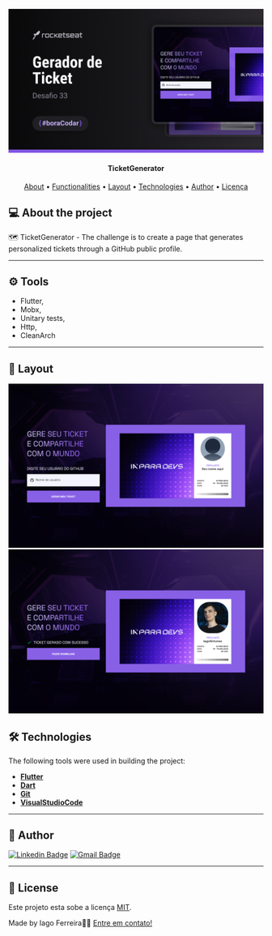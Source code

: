 
<p align="center">
    <img src="https://github.com/IagoAntunes/TicketGenerator/blob/main/assets/github/banner.png" alt="Logo" width="1000">
</p>

<h4 align="center"> 
	TicketGenerator
</h4>

<p align="center">
 <a href="#-About">About</a> •
 <a href="#-functionalities">Functionalities</a> •
 <a href="#-layout">Layout</a> • 
 <a href="#-technologies">Technologies</a> • 
 <a href="#-author">Author</a> • 
 <a href="#user-content--licença">Licença</a>
</p>


## 💻 About the project

:world_map: TicketGenerator  - The challenge is to create a page that generates personalized tickets through a GitHub public profile.

---

## ⚙️ Tools

- Flutter,
- Mobx,
- Unitary tests,
- Http,
- CleanArch

---

## 🎨 Layout

<a>
  <img src="https://github.com/IagoAntunes/TicketGenerator/blob/main/assets/github/img_IdleTicket.png" min-width="500px" max-width="500px" width="800px" alt="SplashScreen">
  <img src="https://github.com/IagoAntunes/TicketGenerator/blob/main/assets/github/img_succesTicket.png" min-width="500px" max-width="500px" width="800px" alt="SplashScreen">
</a>

## 🛠 Technologies


The following tools were used in building the project:

-   **[Flutter](https://flutter.dev/)**
-   **[Dart](https://dart.dev/)**
-   **[Git](https://git-scm.com/)**
-   **[VisualStudioCode](https://code.visualstudio.com/)**

---
## 🦸 Author

[![Linkedin Badge](https://img.shields.io/badge/-IagoFerreira-blue?style=flat-square&logo=Linkedin&logoColor=white&link=https://www.linkedin.com/in/iagoaferreira/)](https://www.linkedin.com/in/iagoaferreira/) [![Gmail Badge](https://img.shields.io/badge/-iagoantunes.f@gmail.com-c14438?style=flat-square&logo=Gmail&logoColor=white&link=mailto:iagoantunes.f@gmail.com)](mailto:iagoantunes.f@gmail.com)

---

## 📝 License

Este projeto esta sobe a licença [MIT](./LICENSE).

Made by Iago Ferreira👋🏽 [Entre em contato!](https://www.linkedin.com/in/iagoaferreira/)
